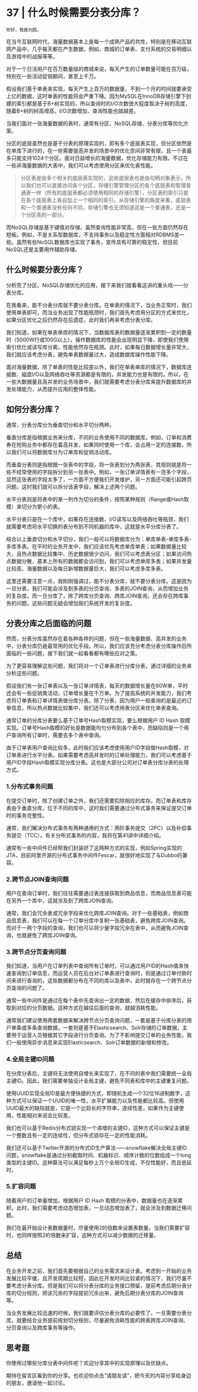 # 37 | 什么时候需要分表分库？

    你好，我是刘超。

在当今互联网时代，海量数据基本上是每一个成熟产品的共性，特别是在移动互联网产品中，几乎每天都在产生数据，例如，商城的订单表、支付系统的交易明细以及游戏中的战报等等。

对于一个日活用户在百万数量级的商城来说，每天产生的订单数量可能在百万级，特别在一些活动促销期间，甚至上千万。

假设我们基于单表来实现，每天产生上百万的数据量，不到一个月的时间就要承受上亿的数据，这时单表的性能将会严重下降。因为MySQL在InnoDB存储引擎下创建的索引都是基于B+树实现的，所以查询时的I/O次数很大程度取决于树的高度，随着B+树的树高增高，I/O次数增加，查询性能也就越差。

当我们面对一张海量数据的表时，通常有分区、NoSQL存储、分表分库等优化方案。

分区的底层虽然也是基于分表的原理实现的，即有多个底层表实现，但分区依然是在单库下进行的，在一些需要提高并发的场景中的优化空间非常有限，且一个表最多只能支持1024个分区。面对日益增长的海量数据，优化存储能力有限。不过在一些非海量数据的大表中，我们可以考虑使用分区来优化表性能。

> 分区表是由多个相关的底层表实现的，这些底层表也是由句柄对象表示，所以我们也可以直接访问各个分区，存储引擎管理分区的各个底层表和管理普通表一样（所有的底层表都必须使用相同的存储引擎），分区表的索引只是在各个底层表上各自加上一个相同的索引，从存储引擎的角度来看，底层表和一个普通表没有任何不同，存储引擎也无须知道这是一个普通表，还是一个分区表的一部分。

而NoSQL存储是基于键值对存储，虽然查询性能非常高，但在一些方面仍然存在短板。例如，不是关系型数据库，不支持事务以及稳定性方面相对RDBMS差一些。虽然有些NoSQL数据库也实现了事务，宣传具有可靠的稳定性，但目前NoSQL还是主要用作辅助存储。

## 什么时候要分表分库？

分析完了分区、NoSQL存储优化的应用，接下来我们就看看这讲的重头戏——分表分库。

在我看来，能不分表分库就不要分表分库。在单表的情况下，当业务正常时，我们使用单表即可，而当业务出现了性能瓶颈时，我们首先考虑用分区的方式来优化，如果分区优化之后仍然存在后遗症，此时我们再来考虑分表分库。

我们知道，如果在单表单库的情况下，当数据库表的数据量逐渐累积到一定的数量时（5000W行或100G以上），操作数据库的性能会出现明显下降，即使我们使用索引优化或读写库分离，性能依然存在瓶颈。此时，如果每日数据增长量非常大，我们就应该考虑分表，避免单表数据量过大，造成数据库操作性能下降。

面对海量数据，除了单表的性能比较差以外，我们在单表单库的情况下，数据库连接数、磁盘I/O以及网络吞吐等资源都是有限的，并发能力也是有限的。所以，在一些大数据量且高并发的业务场景中，我们就需要考虑分表分库来提升数据库的并发处理能力，从而提升应用的整体性能。

## 如何分表分库？

通常，分表分库分为垂直切分和水平切分两种。

垂直分库是指根据业务来分库，不同的业务使用不同的数据库。例如，订单和消费券在抢购业务中都存在着高并发，如果同时使用一个库，会占用一定的连接数，所以我们可以将数据库分为订单库和促销活动库。

而垂直分表则是指根据一张表中的字段，将一张表划分为两张表，其规则就是将一些不经常使用的字段拆分到另一张表中。例如，一张订单详情表有一百多个字段，显然这张表的字段太多了，一方面不方便我们开发维护，另一方面还可能引起跨页问题。这时我们就可以拆分该表字段，解决上述两个问题。

水平分表则是将表中的某一列作为切分的条件，按照某种规则（Range或Hash取模）来切分为更小的表。

水平分表只是在一个库中，如果存在连接数、I/O读写以及网络吞吐等瓶颈，我们就需要考虑将水平切换的表分布到不同机器的库中，这就是水平分库分表了。

结合以上垂直切分和水平切分，我们一般可以将数据库分为：单库单表-单库多表-多库多表。在平时的业务开发中，我们应该优先考虑单库单表；如果数据量比较大，且热点数据比较集中、历史数据很少访问，我们可以考虑表分区；如果访问热点数据分散，基本上所有的数据都会访问到，我们可以考虑单库多表；如果并发量比较高、海量数据以及每日新增数据量巨大，我们可以考虑多库多表。

这里还需要注意一点，我刚刚强调过，能不分表分库，就不要分表分库。这是因为一旦分表，我们可能会涉及到多表的分页查询、多表的JOIN查询，从而增加业务的复杂度。而一旦分库了，除了跨库分页查询、跨库JOIN查询，还会存在跨库事务的问题。这些问题无疑会增加我们系统开发的复杂度。

## 分表分库之后面临的问题

然而，分表分库虽然存在着各种各样的问题，但在一些海量数据、高并发的业务中，分表分库仍是最常用的优化手段。所以，我们应该充分考虑分表分库操作后所面临的一些问题，接下我们就一起看看都有哪些应对之策。

为了更容易理解这些问题，我们将对一个订单表进行分库分表，通过详细的业务来分析这些问题。

假设我们有一张订单表以及一张订单详情表，每天的数据增长量在60W单，平时还会有一些促销类活动，订单增长量在千万单。为了提高系统的并发能力，我们考虑将订单表和订单详情表做分库分表。除了分表，因为用户一般查询的是最近的订单信息，所以热点数据比较集中，我们还可以考虑用表分区来优化单表查询。

通常订单的分库分表要么基于订单号Hash取模实现，要么根据用户 ID Hash 取模实现。订单号Hash取模的好处是数据能均匀分布到各个表中，而缺陷则是一个用户查询所有订单时，需要去多个表中查询。

由于订单表用户查询比较多，此时我们应该考虑使用用户ID字段做Hash取模，对订单表进行水平分表。如果需要考虑高并发时的订单处理能力，我们可以考虑基于用户ID字段Hash取模实现分库分表。这也是大部分公司对订单表分库分表的处理方式。

### 1.分布式事务问题

在提交订单时，除了创建订单之外，我们还需要扣除相应的库存。而订单表和库存表由于垂直分库，位于不同的库中，这时我们需要通过分布式事务来保证提交订单时的事务完整性。

通常，我们解决分布式事务有两种通用的方式：两阶事务提交（2PC）以及补偿事务提交（TCC）。有关分布式事务的内容，我将在第41讲中详细介绍。

通常有一些中间件已经帮我们封装好了这两种方式的实现，例如Spring实现的JTA，目前阿里开源的分布式事务中间件Fescar，就很好地实现了与Dubbo的兼容。

### 2.跨节点JOIN查询问题

用户在查询订单时，我们往往需要通过表连接获取到商品信息，而商品信息表可能在另外一个库中，这就涉及到了跨库JOIN查询。

通常，我们会冗余表或冗余字段来优化跨库JOIN查询。对于一些基础表，例如商品信息表，我们可以在每一个订单分库中复制一张基础表，避免跨库JOIN查询。而对于一两个字段的查询，我们也可以将少量字段冗余在表中，从而避免JOIN查询，也就避免了跨库JOIN查询。

### 3.跨节点分页查询问题

我们知道，当用户在订单列表中查询所有订单时，可以通过用户ID的Hash值来快速查询到订单信息，而运营人员在后台对订单表进行查询时，则是通过订单付款时间来进行查询的，这些数据都分布在不同的库以及表中，此时就存在一个跨节点分页查询的问题了。

通常一些中间件是通过在每个表中先查询出一定的数据，然后在缓存中排序后，获取到对应的分页数据。这种方式在越往后面的查询，就越消耗性能。

通常我们建议使用两套数据来解决跨节点分页查询问题，一套是基于分库分表的用户单条或多条查询数据，一套则是基于Elasticsearch、Solr存储的订单数据，主要用于运营人员根据其它字段进行分页查询。为了不影响提交订单的业务性能，我们一般使用异步消息来实现Elasticsearch、Solr订单数据的新增和修改。

### 4.全局主键ID问题

在分库分表后，主键将无法使用自增长来实现了，在不同的表中我们需要统一全局主键ID。因此，我们需要单独设计全局主键，避免不同表和库中的主键重复问题。

使用UUID实现全局ID是最方便快捷的方式，即随机生成一个32位16进制数字，这种方式可以保证一个UUID的唯一性，水平扩展能力以及性能都比较高。但使用UUID最大的缺陷就是，它是一个比较长的字符串，连续性差，如果作为主键使用，性能相对来说会比较差。

我们也可以基于Redis分布式锁实现一个递增的主键ID，这种方式可以保证主键是一个整数且有一定的连续性，但分布式锁存在一定的性能消耗。

我们还可以基于Twitter开源的分布式ID生产算法——snowflake解决全局主键ID问题，snowflake是通过分别截取时间、机器标识、顺序计数的位数组成一个long类型的主键ID。这种算法可以满足每秒上万个全局ID生成，不仅性能好，而且低延时。

### 5.扩容问题

随着用户的订单量增加，根据用户 ID Hash 取模的分表中，数据量也在逐渐累积。此时，我们需要考虑动态增加表，一旦动态增加表了，就会涉及到数据迁移问题。

我们在最开始设计表数据量时，尽量使用2的倍数来设置表数量。当我们需要扩容时，也同样按照2的倍数来扩容，这种方式可以减少数据的迁移量。

## 总结

在业务开发之前，我们首先要根据自己的业务需求来设计表。考虑到一开始的业务发展比较平缓，且开发周期比较短，因此在开发时间比较紧的情况下，我们尽量不要考虑分表分库。但是我们可以将分表分库的业务接口预留，提前考虑后期分表分库的切分规则，把该冗余的字段提前冗余出来，避免后期分表分库的JOIN查询等。

当业务发展比较迅速的时候，我们就要评估分表分库的必要性了。一旦需要分表分库，就要结合业务提前规划切分规则，尽量避免消耗性能的跨表跨库JOIN查询、分页查询以及跨库事务等操作。

## 思考题

你使用过哪些分库分表中间件呢？欢迎分享其中的实现原理以及优缺点。

期待在留言区看到你的分享。也欢迎你点击“请朋友读”，把今天的内容分享给身边的朋友，邀请他一起讨论。
    